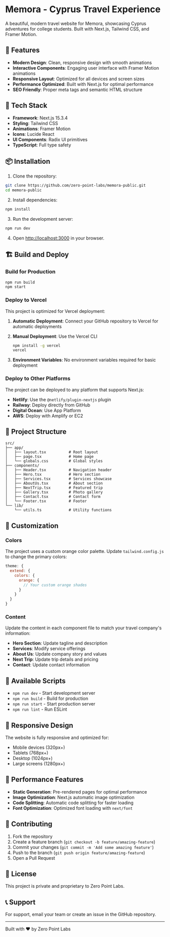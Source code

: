 # Memora - Cyprus Travel Experience

A beautiful, modern travel website for Memora, showcasing Cyprus adventures for college students. Built with Next.js, Tailwind CSS, and Framer Motion.

## 🌟 Features

- **Modern Design**: Clean, responsive design with smooth animations
- **Interactive Components**: Engaging user interface with Framer Motion animations
- **Responsive Layout**: Optimized for all devices and screen sizes
- **Performance Optimized**: Built with Next.js for optimal performance
- **SEO Friendly**: Proper meta tags and semantic HTML structure

## 🚀 Tech Stack

- **Framework**: Next.js 15.3.4
- **Styling**: Tailwind CSS
- **Animations**: Framer Motion
- **Icons**: Lucide React
- **UI Components**: Radix UI primitives
- **TypeScript**: Full type safety

## 📦 Installation

1. Clone the repository:
```bash
git clone https://github.com/zero-point-labs/memora-public.git
cd memora-public
```

2. Install dependencies:
```bash
npm install
```

3. Run the development server:
```bash
npm run dev
```

4. Open [http://localhost:3000](http://localhost:3000) in your browser.

## 🏗️ Build and Deploy

### Build for Production

```bash
npm run build
npm start
```

### Deploy to Vercel

This project is optimized for Vercel deployment:

1. **Automatic Deployment**: Connect your GitHub repository to Vercel for automatic deployments
2. **Manual Deployment**: Use the Vercel CLI
   ```bash
   npm install -g vercel
   vercel
   ```

3. **Environment Variables**: No environment variables required for basic deployment

### Deploy to Other Platforms

The project can be deployed to any platform that supports Next.js:

- **Netlify**: Use the `@netlify/plugin-nextjs` plugin
- **Railway**: Deploy directly from GitHub
- **Digital Ocean**: Use App Platform
- **AWS**: Deploy with Amplify or EC2

## 📁 Project Structure

```
src/
├── app/
│   ├── layout.tsx          # Root layout
│   ├── page.tsx            # Home page
│   └── globals.css         # Global styles
├── components/
│   ├── Header.tsx          # Navigation header
│   ├── Hero.tsx            # Hero section
│   ├── Services.tsx        # Services showcase
│   ├── AboutUs.tsx         # About section
│   ├── NextTrip.tsx        # Featured trip
│   ├── Gallery.tsx         # Photo gallery
│   ├── Contact.tsx         # Contact form
│   └── Footer.tsx          # Footer
└── lib/
    └── utils.ts            # Utility functions
```

## 🎨 Customization

### Colors
The project uses a custom orange color palette. Update `tailwind.config.js` to change the primary colors:

```javascript
theme: {
  extend: {
    colors: {
      orange: {
        // Your custom orange shades
      }
    }
  }
}
```

### Content
Update the content in each component file to match your travel company's information:

- **Hero Section**: Update tagline and description
- **Services**: Modify service offerings
- **About Us**: Update company story and values
- **Next Trip**: Update trip details and pricing
- **Contact**: Update contact information

## 🔧 Available Scripts

- `npm run dev` - Start development server
- `npm run build` - Build for production
- `npm run start` - Start production server
- `npm run lint` - Run ESLint

## 📱 Responsive Design

The website is fully responsive and optimized for:
- Mobile devices (320px+)
- Tablets (768px+)
- Desktop (1024px+)
- Large screens (1280px+)

## 🎯 Performance Features

- **Static Generation**: Pre-rendered pages for optimal performance
- **Image Optimization**: Next.js automatic image optimization
- **Code Splitting**: Automatic code splitting for faster loading
- **Font Optimization**: Optimized font loading with `next/font`

## 🤝 Contributing

1. Fork the repository
2. Create a feature branch (`git checkout -b feature/amazing-feature`)
3. Commit your changes (`git commit -m 'Add some amazing feature'`)
4. Push to the branch (`git push origin feature/amazing-feature`)
5. Open a Pull Request

## 📄 License

This project is private and proprietary to Zero Point Labs.

## 📞 Support

For support, email your team or create an issue in the GitHub repository.

---

Built with ❤️ by Zero Point Labs
